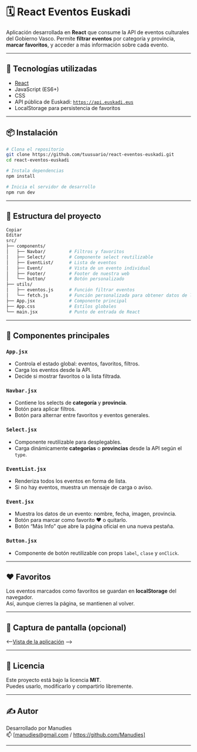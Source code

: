 # 🗓️ React Eventos Euskadi

Aplicación desarrollada en **React** que consume la API de eventos culturales del Gobierno Vasco. Permite **filtrar eventos** por categoría y provincia, **marcar favoritos**, y acceder a más información sobre cada evento.

---

## 🚀 Tecnologías utilizadas

- [React](https://reactjs.org/)
- JavaScript (ES6+)
- CSS
- API pública de Euskadi: [`https://api.euskadi.eus`](https://api.euskadi.eus/culture/events/v1.0/)
- LocalStorage para persistencia de favoritos

---

## 📦 Instalación

```bash
# Clona el repositorio
git clone https://github.com/tuusuario/react-eventos-euskadi.git
cd react-eventos-euskadi

# Instala dependencias
npm install

# Inicia el servidor de desarrollo
npm run dev
```

---

## 🧠 Estructura del proyecto
```bash
Copiar
Editar
src/
├── components/
│   ├── Navbar/         # Filtros y favoritos
│   ├── Select/         # Componente select reutilizable
│   ├── EventList/      # Lista de eventos
│   ├── Event/          # Vista de un evento individual
│   ├── Footer/         # Footer de nuestra web
│   └── button/         # Botón personalizado
├── utils/ 
│   ├── eventos.js      # Función filtrar eventos
│   └── fetch.js        # Función personalizada para obtener datos de la API
├── App.jsx             # Componente principal
├── App.css             # Estilos globales
└── main.jsx            # Punto de entrada de React
```

---

## 🧩 Componentes principales

### `App.jsx`
- Controla el estado global: eventos, favoritos, filtros.
- Carga los eventos desde la API.
- Decide si mostrar favoritos o la lista filtrada.

### `Navbar.jsx`
- Contiene los selects de **categoría** y **provincia**.
- Botón para aplicar filtros.
- Botón para alternar entre favoritos y eventos generales.

### `Select.jsx`
- Componente reutilizable para desplegables.
- Carga dinámicamente **categorías** o **provincias** desde la API según el `type`.

### `EventList.jsx`
- Renderiza todos los eventos en forma de lista.
- Si no hay eventos, muestra un mensaje de carga o aviso.

### `Event.jsx`
- Muestra los datos de un evento: nombre, fecha, imagen, provincia.
- Botón para marcar como favorito ❤️ o quitarlo.
- Botón “Más Info” que abre la página oficial en una nueva pestaña.

### `Button.jsx`
- Componente de botón reutilizable con props `label`, `clase` y `onClick`.

---

## ❤️ Favoritos

Los eventos marcados como favoritos se guardan en **localStorage** del navegador.  
Así, aunque cierres la página, se mantienen al volver.

---

## 📸 Captura de pantalla (opcional)


<--[Vista de la aplicación](./KulturReact/public/Captura%20desde%202025-03-27%2010-45-28.png) -->

---

## 📄 Licencia

Este proyecto está bajo la licencia **MIT**.  
Puedes usarlo, modificarlo y compartirlo libremente.

---

## ✍️ Autor

Desarrollado por Manudies  
📫 [manudies@gmail.com / https://github.com/Manudies]

---